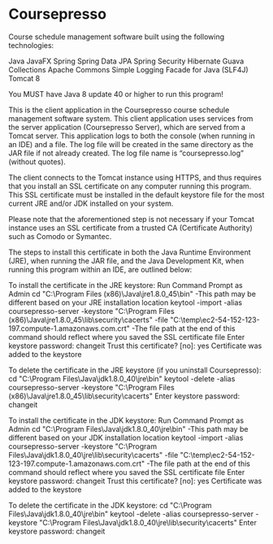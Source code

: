 Coursepresso
============

Course schedule management software built using the following technologies:

Java
JavaFX
Spring
Spring Data JPA
Spring Security
Hibernate
Guava Collections
Apache Commons
Simple Logging Facade for Java (SLF4J)
Tomcat 8

You MUST have Java 8 update 40 or higher to run this program!

This is the client application in the Coursepresso course schedule management software system.  This client application uses services from the server application (Coursepresso Server), which are served from a Tomcat server.  This application logs to both the console (when running in an IDE) and a file.  The log file will be created in the same directory as the JAR file if not already created.  The log file name is “coursepresso.log” (without quotes).

The client connects to the Tomcat instance using HTTPS, and thus requires that you install an SSL certificate on any computer running this program.  This SSL certificate must be installed in the default keystore file for the most current JRE and/or JDK installed on your system.  

Please note that the aforementioned step is not necessary if your Tomcat instance uses an SSL certificate from a trusted CA (Certificate Authority) such as Comodo or Symantec.

The steps to install this certificate in both the Java Runtime Environment (JRE), when running the JAR file, and the Java Development Kit, when running this program within an IDE, are outlined below:

To install the certificate in the JRE keystore:
Run Command Prompt as Admin
cd "C:\Program Files (x86)\Java\jre1.8.0_45\bin"
  -This path may be different based on your JRE installation location
keytool -import -alias coursepresso-server -keystore "C:\Program Files (x86)\Java\jre1.8.0_45\lib\security\cacerts" -file "C:\temp\ec2-54-152-123-197.compute-1.amazonaws.com.crt"
  -The file path at the end of this command should reflect where you saved the SSL certificate file
Enter keystore password: changeit
Trust this certificate? [no]: yes
Certificate was added to the keystore

To delete the certificate in the JRE keystore (if you uninstall Coursepresso):
cd "C:\Program Files\Java\jdk1.8.0_40\jre\bin"
keytool -delete -alias coursepresso-server -keystore "C:\Program Files (x86)\Java\jre1.8.0_45\lib\security\cacerts"
Enter keystore password: changeit

To install the certificate in the JDK keystore:
Run Command Prompt as Admin
cd "C:\Program Files\Java\jdk1.8.0_40\jre\bin"
  -This path may be different based on your JDK installation location
keytool -import -alias coursepresso-server -keystore "C:\Program Files\Java\jdk1.8.0_40\jre\lib\security\cacerts" -file "C:\temp\ec2-54-152-123-197.compute-1.amazonaws.com.crt"
  -The file path at the end of this command should reflect where you saved the SSL certificate file
Enter keystore password: changeit
Trust this certificate? [no]: yes
Certificate was added to the keystore

To delete the certificate in the JDK keystore:
cd "C:\Program Files\Java\jdk1.8.0_40\jre\bin"
keytool -delete -alias coursepresso-server -keystore "C:\Program Files\Java\jdk1.8.0_40\jre\lib\security\cacerts"
Enter keystore password: changeit
